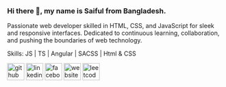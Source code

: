 ### Hi there 👋, my name is Saiful from Bangladesh.

Passionate web developer skilled in HTML, CSS, and JavaScript for sleek and responsive interfaces. Dedicated to continuous learning, collaboration, and pushing the boundaries of web technology.

Skills:  JS | TS | Angular | SACSS | Html & CSS



[<img src='https://cdn.jsdelivr.net/npm/simple-icons@3.0.1/icons/github.svg' alt='github' height='40'>](https://github.com/saifulIslamSourceCode)  [<img src='https://cdn.jsdelivr.net/npm/simple-icons@3.0.1/icons/linkedin.svg' alt='linkedin' height='40'>](https://www.linkedin.com/in/saifulislam-dev/)  [<img src='https://cdn.jsdelivr.net/npm/simple-icons@3.0.1/icons/facebook.svg' alt='facebook' height='40'>](https://www.facebook.com/saiful.655)  [<img src='https://cdn.jsdelivr.net/npm/simple-icons@3.0.1/icons/icloud.svg' alt='website' height='40'>](https://saiful-islam.netlify.app/)  [<img src='https://cdn.jsdelivr.net/npm/simple-icons@3.0.1/icons/leetcode.svg' alt='leetcode' height='40'>](https://leetcode.com/saifulWebDev/)  

